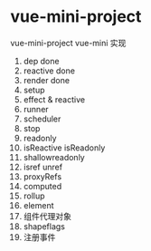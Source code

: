 # vue-mini-project

vue-mini-project
vue-mini 实现

1. dep done
2. reactive done
3. render done
4. setup
5. effect & reactive
6. runner
7. scheduler
8. stop
9. readonly
10. isReactive isReadonly
11. shallowreadonly
12. isref unref
13. proxyRefs
14. computed
15. rollup
16. element
17. 组件代理对象
18. shapeflags
19. 注册事件
